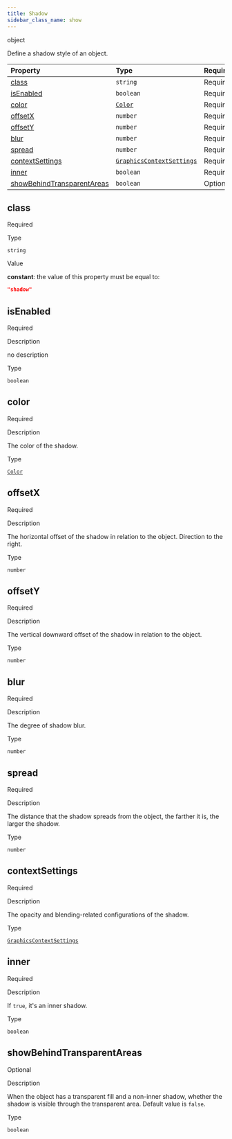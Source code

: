 ```yaml
---
title: Shadow
sidebar_class_name: show
---
```


<div className="section-type">

<div className="badge-type">object</div>

</div>

Define a shadow style of an object.

<div className="property-preview">

<div className="property-table">

| Property                                                  | Type                                                                         | Required                                            |
| :-------------------------------------------------------- | :--------------------------------------------------------------------------- | :-------------------------------------------------- |
| [class](#class)                                           | `string`                                                                     | <span className="property-required">Required</span> |
| [isEnabled](#isenabled)                                   | `boolean`                                                                    | <span className="property-required">Required</span> |
| [color](#color)                                           | [`Color`](/specs/vectorgraphics/color)                                       | <span className="property-required">Required</span> |
| [offsetX](#offsetx)                                       | `number`                                                                     | <span className="property-required">Required</span> |
| [offsetY](#offsety)                                       | `number`                                                                     | <span className="property-required">Required</span> |
| [blur](#blur)                                             | `number`                                                                     | <span className="property-required">Required</span> |
| [spread](#spread)                                         | `number`                                                                     | <span className="property-required">Required</span> |
| [contextSettings](#contextsettings)                       | [`GraphicsContextSettings`](/specs/vectorgraphics/graphics-context-settings) | <span className="property-required">Required</span> |
| [inner](#inner)                                           | `boolean`                                                                    | <span className="property-required">Required</span> |
| [showBehindTransparentAreas](#showbehindtransparentareas) | `boolean`                                                                    | <span className="property-optional">Optional</span> |

</div>

</div>

<div className="property">

<div className="property-heading">

## class

<span className="property-required">Required</span>

</div>

<div className="property-item">

Type

`string`

</div>

<div className="property-item">

Value

<div className="value-description">

**constant**: the value of this property must be equal to:

```json
"shadow"
```

</div>

</div>

</div>

<div className="property">

<div className="property-heading">

## isEnabled

<span className="property-required">Required</span>

</div>

<div className="property-item">

Description

no description

</div>

<div className="property-item">

Type

`boolean`

</div>

</div>

<div className="property">

<div className="property-heading">

## color

<span className="property-required">Required</span>

</div>

<div className="property-item">

Description

The color of the shadow.

</div>

<div className="property-item">

Type

[`Color`](/specs/vectorgraphics/color)

</div>

</div>

<div className="property">

<div className="property-heading">

## offsetX

<span className="property-required">Required</span>

</div>

<div className="property-item">

Description

The horizontal offset of the shadow in relation to the object. Direction to the right.

</div>

<div className="property-item">

Type

`number`

</div>

</div>

<div className="property">

<div className="property-heading">

## offsetY

<span className="property-required">Required</span>

</div>

<div className="property-item">

Description

The vertical downward offset of the shadow in relation to the object.

</div>

<div className="property-item">

Type

`number`

</div>

</div>

<div className="property">

<div className="property-heading">

## blur

<span className="property-required">Required</span>

</div>

<div className="property-item">

Description

The degree of shadow blur.

</div>

<div className="property-item">

Type

`number`

</div>

</div>

<div className="property">

<div className="property-heading">

## spread

<span className="property-required">Required</span>

</div>

<div className="property-item">

Description

The distance that the shadow spreads from the object, the farther it is, the larger the shadow.

</div>

<div className="property-item">

Type

`number`

</div>

</div>

<div className="property">

<div className="property-heading">

## contextSettings

<span className="property-required">Required</span>

</div>

<div className="property-item">

Description

The opacity and blending-related configurations of the shadow.

</div>

<div className="property-item">

Type

[`GraphicsContextSettings`](/specs/vectorgraphics/graphics-context-settings)

</div>

</div>

<div className="property">

<div className="property-heading">

## inner

<span className="property-required">Required</span>

</div>

<div className="property-item">

Description

If `true`, it's an inner shadow.

</div>

<div className="property-item">

Type

`boolean`

</div>

</div>

<div className="property">

<div className="property-heading">

## showBehindTransparentAreas

<span className="property-optional">Optional</span>

</div>

<div className="property-item">

Description

When the object has a transparent fill and a non-inner shadow, whether the shadow is visible through the transparent area.
Default value is `false`.

</div>

<div className="property-item">

Type

`boolean`

</div>

</div>
